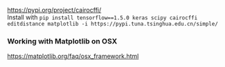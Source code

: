 https://pypi.org/project/cairocffi/  
Install with ``pip install tensorflow==1.5.0 keras scipy cairocffi editdistance matplotlib -i https://pypi.tuna.tsinghua.edu.cn/simple/``

### Working with Matplotlib on OSX  
https://matplotlib.org/faq/osx_framework.html  
